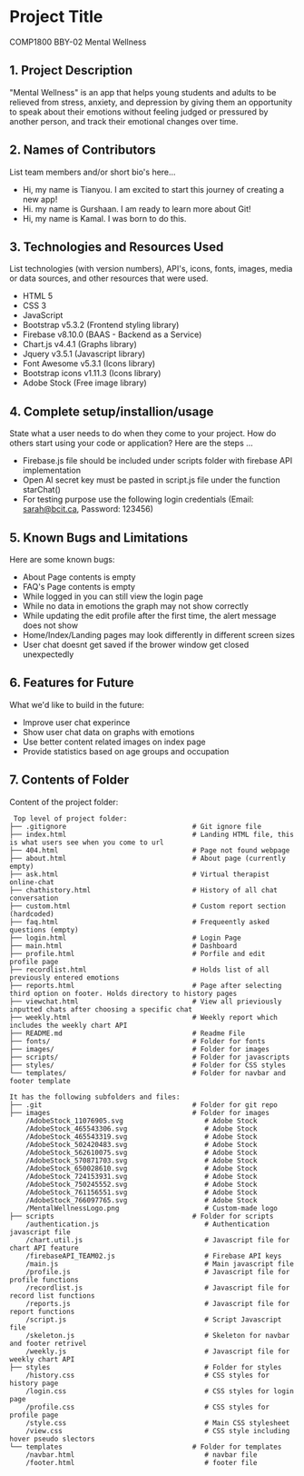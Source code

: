 # Project Title
COMP1800 BBY-02 Mental Wellness

## 1. Project Description
"Mental Wellness" is an app that helps young students and adults to be relieved from stress, anxiety, and depression by giving them an opportunity to speak about their emotions without feeling judged or pressured by another person, and track their emotional changes over time.

## 2. Names of Contributors
List team members and/or short bio's here... 
* Hi, my name is Tianyou. I am excited to start this journey of creating a new app!
* Hi. my name is Gurshaan. I am ready to learn more about Git!
* Hi, my name is Kamal. I was born to do this.
	
## 3. Technologies and Resources Used
List technologies (with version numbers), API's, icons, fonts, images, media or data sources, and other resources that were used.
* HTML 5
* CSS 3
* JavaScript
* Bootstrap v5.3.2 (Frontend  styling library)
* Firebase v8.10.0 (BAAS - Backend as a Service)
* Chart.js v4.4.1 (Graphs library)
* Jquery v3.5.1 (Javascript library)
* Font Awesome v5.3.1 (Icons library)
* Bootstrap icons v1.11.3 (Icons library)
* Adobe Stock (Free image library)

## 4. Complete setup/installion/usage
State what a user needs to do when they come to your project.  How do others start using your code or application?
Here are the steps ...
* Firebase.js file should be included under scripts folder with firebase API implementation
* Open AI secret key must be pasted in script.js file under the function starChat()
* For testing purpose use the following login credentials (Email: sarah@bcit.ca, Password: 123456)

## 5. Known Bugs and Limitations
Here are some known bugs:
* About Page contents is empty
* FAQ's Page contents is empty
* While logged in you can still view the login page
* While no data in emotions the graph may not show correctly
* While updating the edit profile after the first time, the alert message does not show
* Home/Index/Landing pages may look differently in different screen sizes
* User chat doesnt get saved if the brower window get closed unexpectedly

## 6. Features for Future
What we'd like to build in the future:
* Improve user chat experince
* Show user chat data on graphs with emotions
* Use better content related images on index page
* Provide statistics based on age groups and occupation
	
## 7. Contents of Folder
Content of the project folder:

```
 Top level of project folder: 
├── .gitignore                               # Git ignore file
├── index.html                               # Landing HTML file, this is what users see when you come to url
├── 404.html                                 # Page not found webpage
├── about.html                               # About page (currently empty)
├── ask.html                                 # Virtual therapist online-chat
├── chathistory.html                         # History of all chat conversation
├── custom.html                              # Custom report section (hardcoded)
├── faq.html                                 # Frequeently asked questions (empty)
├── login.html                               # Login Page
├── main.html                                # Dashboard
├── profile.html                             # Porfile and edit profile page
├── recordlist.html                          # Holds list of all previously entered emotions
├── reports.html                             # Page after selecting third option on footer. Holds directory to history pages
├── viewchat.html                            # View all prieviously inputted chats after choosing a specific chat
├── weekly.html                              # Weekly report which includes the weekly chart API
├── README.md                                # Readme File
├── fonts/                                   # Folder for fonts
├── images/                                  # Folder for images
├── scripts/                                 # Folder for javascripts
├── styles/                                  # Folder for CSS styles
└── templates/                               # Folder for navbar and footer template

It has the following subfolders and files:
├── .git                                     # Folder for git repo
├── images                                   # Folder for images
    /AdobeStock_11076905.svg                    # Adobe Stock
    /AdobeStock_465543306.svg                   # Adobe Stock
    /AdobeStock_465543319.svg                   # Adobe Stock
    /AdobeStock_502420483.svg                   # Adobe Stock
    /AdobeStock_562610075.svg                   # Adobe Stock
    /AdobeStock_570871703.svg                   # Adobe Stock
    /AdobeStock_650028610.svg                   # Adobe Stock
    /AdobeStock_724153931.svg                   # Adobe Stock
    /AdobeStock_750245552.svg                   # Adobe Stock
    /AdobeStock_761156551.svg                   # Adobe Stock
    /AdobeStock_766097765.svg                   # Adobe Stock
    /MentalWellnessLogo.png                     # Custom-made logo
├── scripts                                  # Folder for scripts
    /authentication.js                          # Authentication javascript file
    /chart.util.js                              # Javascript file for chart API feature
    /firebaseAPI_TEAM02.js                      # Firebase API keys
    /main.js                                    # Main javascript file
    /profile.js                                 # Javascript file for profile functions
    /recordlist.js                              # Javascript file for record list functions
    /reports.js                                 # Javascript file for report functions
    /script.js                                  # Script Javascript file
    /skeleton.js                                # Skeleton for navbar and footer retrivel
    /weekly.js                                  # Javascript file for weekly chart API
├── styles                                      # Folder for styles
    /history.css                                # CSS styles for history page
    /login.css                                  # CSS styles for login page
    /profile.css                                # CSS styles for profile page
    /style.css                                  # Main CSS stylesheet
    /view.css                                   # CSS style including hover pseudo slectors
└── templates                                # Folder for templates
    /navbar.html                                # navbar file
    /footer.html                                # footer file


```